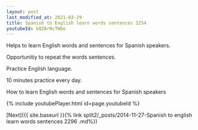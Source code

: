 ```yaml
---
layout: post
last_modified_at: 2021-03-29
title: Spanish to English learn words sentences 2254 
youtubeId: kQZArNcTWbo
---
```

 
 
Helps to learn English words and sentences for Spanish speakers.

Opportunitiy to repeat the words sentences. 

Practice English language. 
 
10 minutes practice every day. 
 
How to learn English words and sentences for Spanish speakers 
 
{% include youtubePlayer.html id=page.youtubeId %}
 
 
[Next]({{ site.baseurl }}{% link  split2/_posts/2014-11-27-Spanish to english learn words sentences 2296 .md%})
 
